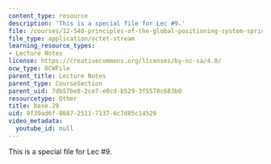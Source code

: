 ```yaml
---
content_type: resource
description: 'This is a special file for Lec #9.'
file: /courses/12-540-principles-of-the-global-positioning-system-spring-2012/9f39ad6f8687251171376c7d85c14529_base.29
file_type: application/octet-stream
learning_resource_types:
- Lecture Notes
license: https://creativecommons.org/licenses/by-nc-sa/4.0/
ocw_type: OCWFile
parent_title: Lecture Notes
parent_type: CourseSection
parent_uid: 7db57be8-2ce7-e0cd-b529-3f5578c683b0
resourcetype: Other
title: base.29
uid: 9f39ad6f-8687-2511-7137-6c7d85c14529
video_metadata:
  youtube_id: null
---
```

This is a special file for Lec #9.